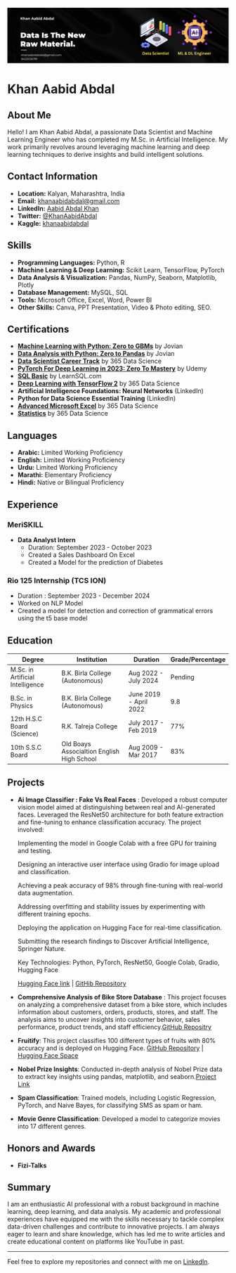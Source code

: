 ![Banner](Banner.png)

# Khan Aabid Abdal

## About Me

Hello! I am Khan Aabid Abdal, a passionate Data Scientist and Machine Learning Engineer who has completed my M.Sc. in Artificial Intelligence. My work primarily revolves around leveraging machine learning and deep learning techniques to derive insights and build intelligent solutions.

## Contact Information

- **Location:** Kalyan, Maharashtra, India
- **Email:** [khanaabidabdal@gmail.com](mailto:khanaabidabdal@gmail.com)
- **LinkedIn:** [Aabid Abdal Khan](https://www.linkedin.com/in/aabid-abdal-khan/)
- **Twitter:** [@KhanAabidAbdal](https://x.com/KhanAbdalAabid)
- **Kaggle:** [khanaabidabdal](https://www.kaggle.com/khanaabidabdal)

## Skills

- **Programming Languages:** Python, R
- **Machine Learning & Deep Learning:** Scikit Learn, TensorFlow, PyTorch
- **Data Analysis & Visualization:** Pandas, NumPy, Seaborn, Matplotlib, Plotly
- **Database Management:** MySQL, SQL
- **Tools:** Microsoft Office, Excel, Word, Power BI
- **Other Skills:** Canva, PPT Presentation, Video & Photo editing, SEO.

## Certifications

- **[Machine Learning with Python: Zero to GBMs](https://jovian.com/certificate/MFQTQOBZHA)** by Jovian
- **[Data Analysis with Python: Zero to Pandas](https://jovian.com/certificate/MFQTQMRXHA)** by Jovian
- **[Data Scientist Career Track](https://learn.365datascience.com/certificates/DD-E0079E4F95/)** by 365 Data Science
- **[PyTorch For Deep Learning in 2023: Zero To Mastery](https://www.udemy.com/certificate/UC-c0db8e71-d937-4bfc-91cc-c54142e3a863/)** by Udemy
- **[SQL Basic](https://learnsql.com/files/course-certificate/hPcOEEqjgMuFqmKLxDLpJdojwWHoUveCpbszBLmo)** by LearnSQL.com
- **[Deep Learning with TensorFlow 2](https://learn.365datascience.com/certificates/CC-1104F3BC8B/)** by 365 Data Science
- **Artificial Intelligence Foundations: Neural Networks** (LinkedIn)
- **Python for Data Science Essential Training** (LinkedIn)
- **[Advanced Microsoft Excel](https://learn.365datascience.com/certificates/CC-05EC3495B4/)** by 365 Data Science
- **[Statistics](https://learn.365datascience.com/certificates/CC-4668AC50BE/)** by 365 Data Science

## Languages

- **Arabic:** Limited Working Proficiency
- **English:** Limited Working Proficiency
- **Urdu:** Limited Working Proficiency
- **Marathi:** Elementary Proficiency
- **Hindi:** Native or Bilingual Proficiency

## Experience

### MeriSKILL
- **Data Analyst Intern**
  - Duration: September 2023 - October 2023
  - Created a Sales Dashboard On Excel
  - Created a Model for the prediction of Diabetes

### Rio 125 Internship (TCS ION)
- Duration : September 2023 - December 2024
- Worked on NLP Model
- Created a model for detection and correction of grammatical errors using the t5 base model

## Education

| Degree                            | Institution                      | Duration                | Grade/Percentage      |
|-----------------------------------|----------------------------------|-------------------------|-----------------------|
| M.Sc. in Artificial Intelligence  | B.K. Birla College (Autonomous)  | Aug 2022 - July 2024    |       Pending         |
| B.Sc. in Physics                  | B.K. Birla College (Autonomous)  | June 2019 - April 2022  |         9.8           |
| 12th H.S.C Board (Science)        | R.K. Talreja College             | July 2017 - Feb 2019    |         77%           |
| 10th S.S.C Board                  | Old Boays Associaltion English High School | Aug 2009 - Mar 2017 |   83%           |

  ## Projects

  - **Ai Image Classifier : Fake Vs Real Faces** : Developed a robust computer vision model aimed at distinguishing between real and AI-generated faces. Leveraged the ResNet50 architecture for both feature extraction and fine-tuning to enhance classification accuracy. The project involved:

     Implementing the model in Google Colab with a free GPU for training and testing.
    
     Designing an interactive user interface using Gradio for image upload and classification.
    
     Achieving a peak accuracy of 98% through fine-tuning with real-world data augmentation.
    
     Addressing overfitting and stability issues by experimenting with different training epochs.
    
     Deploying the application on Hugging Face for real-time classification.
    
     Submitting the research findings to Discover Artificial Intelligence, Springer Nature.
    
     Key Technologies: Python, PyTorch, ResNet50, Google Colab, Gradio, Hugging Face
    
     [Hugging Face link](https://huggingface.co/spaces/khanaabidabdal/RealityCheck) | [GitHib Repository](https://github.com/khanaabidabdal/Ai-Image-Classifier-Real-Vs-Fake-Faces?tab=readme-ov-file)

- **Comprehensive Analysis of Bike Store Database** : This project focuses on analyzing a comprehensive dataset from a bike store, which includes information about customers, orders, products, stores, and staff. The analysis aims to uncover insights into customer behavior, sales performance, product trends, and staff efficiency.[GitHub Repositry](https://github.com/khanaabidabdal/Comprehensive-Analysis-of-Bike-Store-Database)

- **Fruitify**: This project classifies 100 different types of fruits with 80% accuracy and is deployed on Hugging Face. [GitHub Repository](https://github.com/khanaabidabdal/Fruitify) | [Hugging Face Space](https://huggingface.co/spaces/khanaabidabdal/fruitify)

- **Nobel Prize Insights**: Conducted in-depth analysis of Nobel Prize data to extract key insights using pandas, matplotlib, and seaborn.[Project Link](https://jovian.com/khanaabidabdal/nobel-prize-insight)

- **Spam Classification**: Trained models, including Logistic Regression, PyTorch, and Naive Bayes, for classifying SMS as spam or ham.

- **Movie Genre Classification**: Developed a model to categorize movies into 17 different genres.



## Honors and Awards

- **Fizi-Talks**

## Summary

I am an enthusiastic AI professional with a robust background in machine learning, deep learning, and data analysis. My academic and professional experiences have equipped me with the skills necessary to tackle complex data-driven challenges and contribute to innovative projects. I am always eager to learn and share knowledge, which has led me to write articles and create educational content on platforms like YouTube in past.

---

Feel free to explore my repositories and connect with me on [LinkedIn](https://www.linkedin.com/in/aabid-abdal-khan/).




